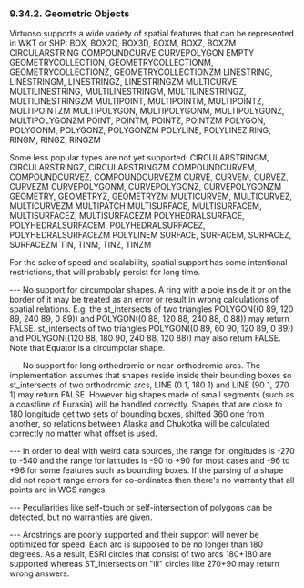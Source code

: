 <div id="sqlrefgeospatialgo" class="section">

<div class="titlepage">

<div>

<div>

### 9.34.2. Geometric Objects

</div>

</div>

</div>

Virtuoso supports a wide variety of spatial features that can be
represented in WKT or SHP: BOX, BOX2D, BOX3D, BOXM, BOXZ, BOXZM
CIRCULARSTRING COMPOUNDCURVE CURVEPOLYGON EMPTY GEOMETRYCOLLECTION,
GEOMETRYCOLLECTIONM, GEOMETRYCOLLECTIONZ, GEOMETRYCOLLECTIONZM
LINESTRING, LINESTRINGM, LINESTRINGZ, LINESTRINGZM MULTICURVE
MULTILINESTRING, MULTILINESTRINGM, MULTILINESTRINGZ, MULTILINESTRINGZM
MULTIPOINT, MULTIPOINTM, MULTIPOINTZ, MULTIPOINTZM MULTIPOLYGON,
MULTIPOLYGONM, MULTIPOLYGONZ, MULTIPOLYGONZM POINT, POINTM, POINTZ,
POINTZM POLYGON, POLYGONM, POLYGONZ, POLYGONZM POLYLINE, POLYLINEZ RING,
RINGM, RINGZ, RINGZM

Some less popular types are not yet supported: CIRCULARSTRINGM,
CIRCULARSTRINGZ, CIRCULARSTRINGZM COMPOUNDCURVEM, COMPOUNDCURVEZ,
COMPOUNDCURVEZM CURVE, CURVEM, CURVEZ, CURVEZM CURVEPOLYGONM,
CURVEPOLYGONZ, CURVEPOLYGONZM GEOMETRY, GEOMETRYZ, GEOMETRYZM
MULTICURVEM, MULTICURVEZ, MULTICURVEZM MULTIPATCH MULTISURFACE,
MULTISURFACEM, MULTISURFACEZ, MULTISURFACEZM POLYHEDRALSURFACE,
POLYHEDRALSURFACEM, POLYHEDRALSURFACEZ, POLYHEDRALSURFACEZM POLYLINEM
SURFACE, SURFACEM, SURFACEZ, SURFACEZM TIN, TINM, TINZ, TINZM

For the sake of speed and scalability, spatial support has some
intentional restrictions, that will probably persist for long time.

--- No support for circumpolar shapes. A ring with a pole inside it or
on the border of it may be treated as an error or result in wrong
calculations of spatial relations. E.g. the st_intersects of two
triangles POLYGON((0 89, 120 89, 240 89, 0 89)) and POLYGON((0 88, 120
88, 240 88, 0 88)) may return FALSE. st_intersects of two triangles
POLYGON((0 89, 60 90, 120 89, 0 89)) and POLYGON((120 88, 180 90, 240
88, 120 88)) may also return FALSE. Note that Equator is a circumpolar
shape.

--- No support for long orthodromic or near-orthodromic arcs. The
implementation assumes that shapes reside inside their bounding boxes so
st_intersects of two orthodromic arcs, LINE (0 1, 180 1) and LINE (90 1,
270 1) may return FALSE. However big shapes made of small segments (such
as a coastline of Eurasia) will be handled correctly. Shapes that are
close to 180 longitude get two sets of bounding boxes, shifted 360 one
from another, so relations between Alaska and Chukotka will be
calculated correctly no matter what offset is used.

--- In order to deal with weird data sources, the range for longitudes
is -270 to -540 and the range for latitudes is -90 to +90 for most cases
and -96 to +96 for some features such as bounding boxes. If the parsing
of a shape did not report range errors for co-ordinates then there's no
warranty that all points are in WGS ranges.

--- Peculiarities like self-touch or self-intersection of polygons can
be detected, but no warranties are given.

--- Arcstrings are poorly supported and their support will never be
optimized for speed. Each arc is supposed to be no longer than 180
degrees. As a result, ESRI circles that consist of two arcs 180+180 are
supported whereas ST_Intersects on "ill" circles like 270+90 may return
wrong answers.

</div>
